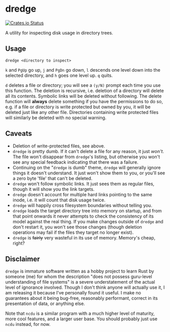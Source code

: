 # dredge

[![Crates.io Status](https://img.shields.io/crates/v/dredge.svg)](https://crates.io/crates/dredge)

A utility for inspecting disk usage in directory trees.

## Usage

    dredge <directory to inspect>
    
`k` and `PgUp` go up, `j` and `PgDn` go down, `l` descends one level down into the selected
directory, and `h` goes one level up. `q` quits.

`d` deletes a file or directory; you will see a `(y/N)` prompt each time you use this function.
The deletion is recursive, i.e. deletion of a directory will delete all its
contents. Symbolic links will be deleted without following.
The delete function will **always** delete something if you have the permissions
to do so, e.g. if a file or directory is write protected but owned by you, it will
be deleted just like any other file. Directories containing write protected files
will similarly be deleted with no special warning.

## Caveats

* Deletion of write-protected files, see above.
* `dredge` is pretty dumb. If it can't delete a file for any reason, it just
*won't*. The file won't disappear from `dredge`'s listing, but otherwise
you won't see any special feedback indicating that there was a failure.
* Continuing on the "`dredge` is dumb" theme, `dredge` will generally ignore
things it doesn't understand. It just won't show them to you, or you'll see
a zero byte 'file' that can't be deleted.
* `dredge` won't follow symbolic links. It just sees them as regular files,
though it will show you the link targets.
* `dredge` doesn't account for multiple hard links pointing to the same inode,
i.e. it will count that disk usage twice.
* `dredge` will happily cross filesystem boundaries without telling you.
* `dredge` loads the target directory tree into memory on startup, and
from that point onwards it never attempts to check the consistency of its
model against the real thing. If you make changes outside of `dredge` and
don't restart it, you won't see those changes (though deletion operations
may fail if the files they target no longer exist).
* `dredge` is ~~fairly~~ very wasteful in its use of memory. Memory's cheap, right?

## Disclaimer

`dredge` is immature software written as a hobby project to learn Rust 
by someone (me) for whom the description
"does not possess guru-level understanding of file systems" is a severe
understatement of the actual level of ignorance involved. Though I don't 
think anyone will actually use it, I am releasing
it because I've personally found it useful. I make no guarantees about it being
bug-free, reasonably performant, correct in its presentation of data, or
anything else.

Note that `ncdu` is a similar program with a much higher level of maturity,
more cool features, and a larger user base. You should probably just use `ncdu`
instead, for now.
